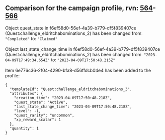 ## Comparison for the campaign profile, rvn: [564](https://github.com/PRO100KatYT/FortniteProfileRevisions/tree/main/profiles/campaign/564%20campaign.json)-[566](https://github.com/PRO100KatYT/FortniteProfileRevisions/tree/main/profiles/campaign/566%20campaign.json)

Object quest_state in f6ef58d0-56ef-4a39-b779-df5f839407ce (Quest:challenge_eldritchabominations_2) has been changed from: `"Completed"` to: `"Claimed"`
<br><br>
Object last_state_change_time in f6ef58d0-56ef-4a39-b779-df5f839407ce (Quest:challenge_eldritchabominations_2) has been changed from: `"2023-04-09T17:49:34.654Z"` to: `"2023-04-09T17:50:48.215Z"`
<br><br>
Item 6e776c36-2f04-4290-bfa8-d56ffdcb04e4 has been added to the profile:

```
{
  "templateId": "Quest:challenge_eldritchabominations_3",
  "attributes": {
    "creation_time": "2023-04-09T17:50:48.218Z",
    "quest_state": "Active",
    "last_state_change_time": "2023-04-09T17:50:48.218Z",
    "level": -1,
    "quest_rarity": "uncommon",
    "xp_reward_scalar": 1
  },
  "quantity": 1
}
```

<br><br>

